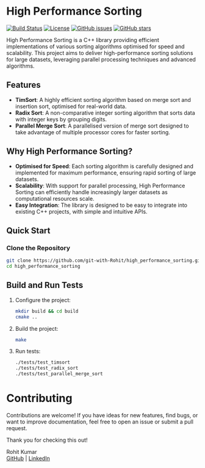 # High Performance Sorting

[![Build Status](https://img.shields.io/travis/git-with-Rohit/high_performance_sorting.svg)](https://travis-ci.org/git-with-Rohit/high_performance_sorting)
[![License](https://img.shields.io/badge/license-MIT-blue.svg)](https://opensource.org/licenses/MIT)
[![GitHub issues](https://img.shields.io/github/issues/git-with-Rohit/high_performance_sorting.svg)](https://github.com/git-with-Rohit/high_performance_sorting/issues)
[![GitHub stars](https://img.shields.io/github/stars/git-with-Rohit/high_performance_sorting.svg)](https://github.com/git-with-Rohit/high_performance_sorting/stargazers)

High Performance Sorting is a C++ library providing efficient implementations of various sorting algorithms optimised for speed and scalability. This project aims to deliver high-performance sorting solutions for large datasets, leveraging parallel processing techniques and advanced algorithms.

## Features

- **TimSort**: A highly efficient sorting algorithm based on merge sort and insertion sort, optimised for real-world data.
- **Radix Sort**: A non-comparative integer sorting algorithm that sorts data with integer keys by grouping digits.
- **Parallel Merge Sort**: A parallelised version of merge sort designed to take advantage of multiple processor cores for faster sorting.

## Why High Performance Sorting?

- **Optimised for Speed**: Each sorting algorithm is carefully designed and implemented for maximum performance, ensuring rapid sorting of large datasets.
- **Scalability**: With support for parallel processing, High Performance Sorting can efficiently handle increasingly larger datasets as computational resources scale.
- **Easy Integration**: The library is designed to be easy to integrate into existing C++ projects, with simple and intuitive APIs.

## Quick Start

### Clone the Repository

```bash
git clone https://github.com/git-with-Rohit/high_performance_sorting.git
cd high_performance_sorting
```

## Build and Run Tests
1. Configure the project:
    ```bash
    mkdir build && cd build
    cmake ..
    ```

2. Build the project:
    ```bash
    make
    ```

3. Run tests:
    ```bash
    ./tests/test_timsort
    ./tests/test_radix_sort
    ./tests/test_parallel_merge_sort
    ```

# Contributing
Contributions are welcome! If you have ideas for new features, find bugs, or want to improve documentation, feel free to open an issue or submit a pull request.

Thank you for checking this out!

Rohit Kumar  
[GitHub](https://github.com/git-with-Rohit) | [LinkedIn](https://www.linkedin.com/in/itz-rohit/)